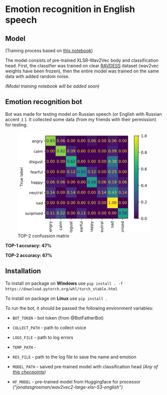 # Emotion recognition in English speech

## Model
(Training process based on [this notebook](https://colab.research.google.com/github/m3hrdadfi/soxan/blob/main/notebooks/Emotion_recognition_in_Greek_speech_using_Wav2Vec2.ipynb#scrollTo=sp37lZOV2042))

The model consists of pre-trained XLSR-Wav2Vec body and classification head. First, the classifier was trained on clear [RAVDESS](https://smartlaboratory.org/ravdess/) dataset (wav2vec weights have been frozen), then the entire model was trained on the same data with added random noise. 

<!-- ![RAVDESS test dataset results](./img/ravdess_res.PNG) -->

<!--
<figure>
  <img
  src="./img/ravdess_res.PNG"
  alt="RAVDESS test dataset results">
  <figcaption>RAVDESS test dataset results</figcaption>
</figure>
-->

*(Model training notebook will be added soon)*

## Emotion recognition bot

Bot was made for testing model on Russian speech (or English with Russian accent :) ). It collected some data (from my friends with their permission) for testing. 

<!-- ![TOP-2 confussion matrix](./img/conf_matrix.PNG) -->

<figure>
  <img
  src="./img/conf_matrix.PNG"
  alt="TOP-2 confussion matrix">
  <figcaption>TOP-2 confussion matrix</figcaption>
</figure>

**TOP-1 accuracy: 47%**

**TOP-2 accuracy: 67%**


## Installation

To install on package on **Windows** use 
```pip install . -f https://download.pytorch.org/whl/torch_stable.html```

To install on package on **Linux** use 
```pip install .```

To run the bot, it should be passed the following environment variables:

- ```BOT_TOKEN``` - bot token (from @BotFatherBot)

- ```COLLECT_PATH``` - path to collect voice

- ```LOGS_FILE``` - path to log errors

- ```TEMP_PATH``` - 

- ```RES_FILE``` - path to the log file to save the name and emotion 

- ```MODEL_PATH``` - saived pre-trained model with classification head *(Any of [this checpoints](https://drive.google.com/file/d/12t4LwpZosjgvOqMdoQddeY_Xf-bIM4cd/view?usp=sharing))*

- ```HF_MODEL``` - pre-trained model from Huggingface for processor *("jonatasgrosman/wav2vec2-large-xlsr-53-english")*